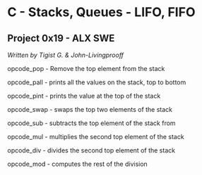 # C - Stacks, Queues - LIFO, FIFO
## Project 0x19 - ALX SWE

_Written by Tigist G. & John-Livingprooff_

opcode_pop - Remove the top element from the stack

opcode_pall - prints all the values on the stack, top to bottom

opcode_pint - prints the value at the top of the stack

 opcode_swap - swaps the top two elements of the stack

 opcode_sub - subtracts the top element of the stack from

opcode_mul - multiplies the second top element of the stack

opcode_div - divides the second top element of the stack

opcode_mod - computes the rest of the division
